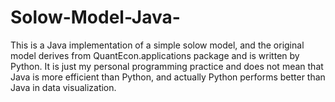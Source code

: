# Solow-Model-Java-
This is a Java implementation of a simple solow model, and the original model derives from QuantEcon.applications package and is written by Python.
It is just my personal programming practice and does not mean that Java is more efficient than Python, and actually Python performs better than Java in data visualization. 